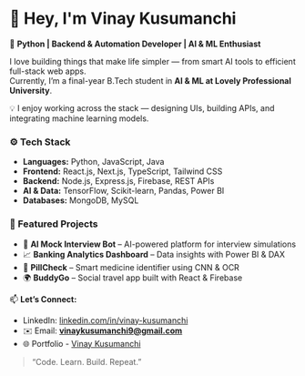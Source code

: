 # 👋 Hey, I'm Vinay Kusumanchi

🚀 **Python | Backend & Automation Developer | AI & ML Enthusiast**

I love building things that make life simpler — from smart AI tools to efficient full-stack web apps.  
Currently, I’m a final-year B.Tech student in **AI & ML at Lovely Professional University**.

💡 I enjoy working across the stack — designing UIs, building APIs, and integrating machine learning models.

### ⚙️ Tech Stack
- **Languages:** Python, JavaScript, Java  
- **Frontend:** React.js, Next.js, TypeScript, Tailwind CSS  
- **Backend:** Node.js, Express.js, Firebase, REST APIs  
- **AI & Data:** TensorFlow, Scikit-learn, Pandas, Power BI  
- **Databases:** MongoDB, MySQL  

### 🧩 Featured Projects
- 🧠 **AI Mock Interview Bot** – AI-powered platform for interview simulations  
- 📈 **Banking Analytics Dashboard** – Data insights with Power BI & DAX  
- 💊 **PillCheck** – Smart medicine identifier using CNN & OCR  
- 🌍 **BuddyGo** – Social travel app built with React & Firebase  

📫 **Let’s Connect:**  
- LinkedIn: [linkedin.com/in/vinay-kusumanchi](https://www.linkedin.com/in/vinay-kusumanchi)
- ✉️ Email: **vinaykusumanchi9@gmail.com**  
- 🌐 Portfolio - [Vinay Kusumanchi](https://vinay-kusumanchi.vercel.app)
> “Code. Learn. Build. Repeat.”
